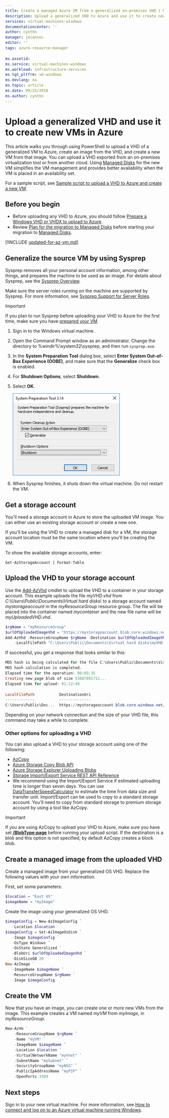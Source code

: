 ```yaml
---
title: Create a managed Azure VM from a generalized on-premises VHD | Microsoft Docs
description: Upload a generalized VHD to Azure and use it to create new VMs, in the Resource Manager deployment model.
services: virtual-machines-windows
documentationcenter: ''
author: cynthn
manager: jeconnoc
editor: ''
tags: azure-resource-manager

ms.assetid: 
ms.service: virtual-machines-windows
ms.workload: infrastructure-services
ms.tgt_pltfrm: vm-windows
ms.devlang: na
ms.topic: article
ms.date: 09/25/2018
ms.author: cynthn
---
```


# Upload a generalized VHD and use it to create new VMs in Azure

This article walks you through using PowerShell to upload a VHD of a generalized VM to Azure, create an image from the VHD, and create a new VM from that image. You can upload a VHD exported from an on-premises virtualization tool or from another cloud. Using [Managed Disks](managed-disks-overview.md) for the new VM simplifies the VM management and provides better availability when the VM is placed in an availability set. 

For a sample script, see [Sample script to upload a VHD to Azure and create a new VM](../scripts/virtual-machines-windows-powershell-upload-generalized-script.md).

## Before you begin

- Before uploading any VHD to Azure, you should follow [Prepare a Windows VHD or VHDX to upload to Azure](prepare-for-upload-vhd-image.md?toc=%2fazure%2fvirtual-machines%2fwindows%2ftoc.json).
- Review [Plan for the migration to Managed Disks](on-prem-to-azure.md#plan-for-the-migration-to-managed-disks) before starting your migration to [Managed Disks](managed-disks-overview.md).

[!INCLUDE [updated-for-az-vm.md](../../../includes/updated-for-az-vm.md)]


## Generalize the source VM by using Sysprep

Sysprep removes all your personal account information, among other things, and prepares the machine to be used as an image. For details about Sysprep, see the [Sysprep Overview](https://docs.microsoft.com/windows-hardware/manufacture/desktop/sysprep--system-preparation--overview).

Make sure the server roles running on the machine are supported by Sysprep. For more information, see [Sysprep Support for Server Roles](https://msdn.microsoft.com/windows/hardware/commercialize/manufacture/desktop/sysprep-support-for-server-roles).

> [!IMPORTANT]
> If you plan to run Sysprep before uploading your VHD to Azure for the first time, make sure you have [prepared your VM](prepare-for-upload-vhd-image.md?toc=%2fazure%2fvirtual-machines%2fwindows%2ftoc.json). 
> 
> 

1. Sign in to the Windows virtual machine.
2. Open the Command Prompt window as an administrator. Change the directory to %windir%\system32\sysprep, and then run `sysprep.exe`.
3. In the **System Preparation Tool** dialog box, select **Enter System Out-of-Box Experience (OOBE)**, and make sure that the **Generalize** check box is enabled.
4. For **Shutdown Options**, select **Shutdown**.
5. Select **OK**.
   
    ![Start Sysprep](./media/upload-generalized-managed/sysprepgeneral.png)
6. When Sysprep finishes, it shuts down the virtual machine. Do not restart the VM.


## Get a storage account

You'll need a storage account in Azure to store the uploaded VM image. You can either use an existing storage account or create a new one. 

If you'll be using the VHD to create a managed disk for a VM, the storage account location must be the same location where you'll be creating the VM.

To show the available storage accounts, enter:

```azurepowershell
Get-AzStorageAccount | Format-Table
```

## Upload the VHD to your storage account

Use the [Add-AzVhd](https://docs.microsoft.com/powershell/module/az.compute/add-azvhd) cmdlet to upload the VHD to a container in your storage account. This example uploads the file *myVHD.vhd* from *C:\Users\Public\Documents\Virtual hard disks\\* to a storage account named *mystorageaccount* in the *myResourceGroup* resource group. The file will be placed into the container named *mycontainer* and the new file name will be *myUploadedVHD.vhd*.

```powershell
$rgName = "myResourceGroup"
$urlOfUploadedImageVhd = "https://mystorageaccount.blob.core.windows.net/mycontainer/myUploadedVHD.vhd"
Add-AzVhd -ResourceGroupName $rgName -Destination $urlOfUploadedImageVhd `
    -LocalFilePath "C:\Users\Public\Documents\Virtual hard disks\myVHD.vhd"
```


If successful, you get a response that looks similar to this:

```powershell
MD5 hash is being calculated for the file C:\Users\Public\Documents\Virtual hard disks\myVHD.vhd.
MD5 hash calculation is completed.
Elapsed time for the operation: 00:03:35
Creating new page blob of size 53687091712...
Elapsed time for upload: 01:12:49

LocalFilePath           DestinationUri
-------------           --------------
C:\Users\Public\Doc...  https://mystorageaccount.blob.core.windows.net/mycontainer/myUploadedVHD.vhd
```

Depending on your network connection and the size of your VHD file, this command may take a while to complete.

### Other options for uploading a VHD
 
You can also upload a VHD to your storage account using one of the following:

- [AzCopy](https://aka.ms/downloadazcopy)
- [Azure Storage Copy Blob API](https://msdn.microsoft.com/library/azure/dd894037.aspx)
- [Azure Storage Explorer Uploading Blobs](https://azurestorageexplorer.codeplex.com/)
- [Storage Import/Export Service REST API Reference](https://msdn.microsoft.com/library/dn529096.aspx)
-	We recommend using the Import/Export Service if estimated uploading time is longer than seven days. You can use [DataTransferSpeedCalculator](https://github.com/Azure-Samples/storage-dotnet-import-export-job-management/blob/master/DataTransferSpeedCalculator.html) to estimate the time from data size and transfer unit. 
	Import/Export can be used to copy to a standard storage account. You'll need to copy from standard storage to premium storage account by using a tool like AzCopy.

> [!IMPORTANT]
> If you are using AzCopy to upload your VHD to Azure, make sure you have set [**/BlobType:page**](https://docs.microsoft.com/azure/storage/common/storage-use-azcopy#blobtypeblock--page--append) before running your upload script. 
> If the destination is a blob and this option is not specified, by default AzCopy creates a block blob.
> 
> 



## Create a managed image from the uploaded VHD 

Create a managed image from your generalized OS VHD. Replace the following values with your own information.


First, set some parameters:

```powershell
$location = "East US" 
$imageName = "myImage"
```

Create the image using your generalized OS VHD.

```powershell
$imageConfig = New-AzImageConfig `
   -Location $location
$imageConfig = Set-AzImageOsDisk `
   -Image $imageConfig `
   -OsType Windows `
   -OsState Generalized `
   -BlobUri $urlOfUploadedImageVhd `
   -DiskSizeGB 20
New-AzImage `
   -ImageName $imageName `
   -ResourceGroupName $rgName `
   -Image $imageConfig
```


## Create the VM

Now that you have an image, you can create one or more new VMs from the image. This example creates a VM named *myVM* from *myImage*, in *myResourceGroup*.


```powershell
New-AzVm `
    -ResourceGroupName $rgName `
    -Name "myVM" `
	-ImageName $imageName `
    -Location $location `
    -VirtualNetworkName "myVnet" `
    -SubnetName "mySubnet" `
    -SecurityGroupName "myNSG" `
    -PublicIpAddressName "myPIP" `
    -OpenPorts 3389
```


## Next steps

Sign in to your new virtual machine. For more information, see [How to connect and log on to an Azure virtual machine running Windows](connect-logon.md?toc=%2fazure%2fvirtual-machines%2fwindows%2ftoc.json). 

